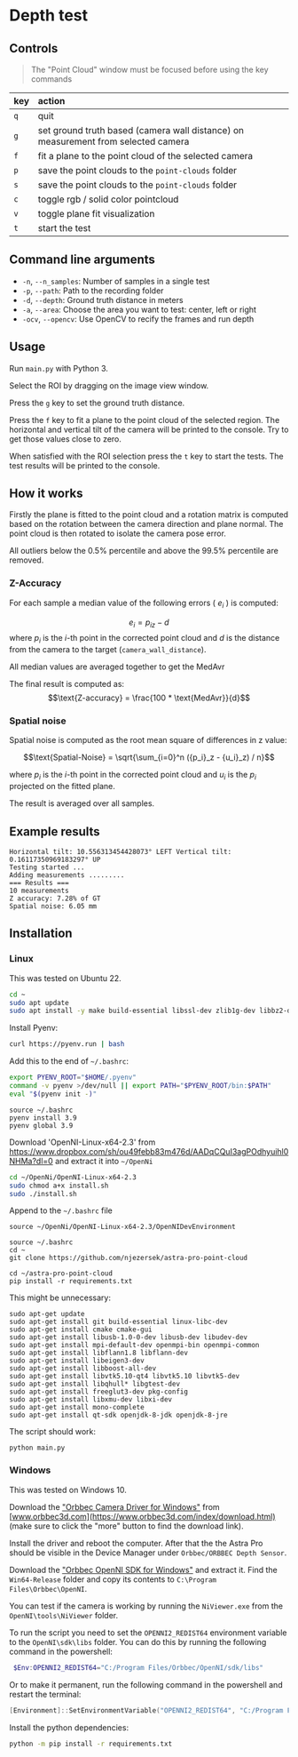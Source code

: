 # Depth test

## Controls
> The "Point Cloud" window must be focused before using the key commands

| key | action |
| :--- | :--- |
| `q` | quit |
| `g` | set ground truth based (camera wall distance) on measurement from selected camera |
| `f` | fit a plane to the point cloud of the selected camera |
| `p` | save the point clouds to the `point-clouds` folder |
| `s` | save the point clouds to the `point-clouds` folder |
| `c` | toggle rgb / solid color pointcloud |
| `v` | toggle plane fit visualization |
| `t` | start the test |

## Command line arguments
- `-n`, `--n_samples`: Number of samples in a single test
- `-p`, `--path`: Path to the recording folder
- `-d`, `--depth`: Ground truth distance in meters
- `-a`, `--area`: Choose the area you want to test: center, left or right
- `-ocv`, `--opencv`: Use OpenCV to recify the frames and run depth

## Usage
Run `main.py` with Python 3.

Select the ROI by dragging on the image view window.

Press the `g` key to set the ground truth distance.

Press the `f` key to fit a plane to the point cloud of the selected region. The horizontal and vertical tilt of the camera will be printed to the console. Try to get those values close to zero.

When satisfied with the ROI selection press the `t` key to start the tests. The test results will be printed to the console.

## How it works

Firstly the plane is fitted to the point cloud and a rotation matrix is computed based on the rotation between the camera direction and plane normal. The point cloud is then rotated to isolate the camera pose error.

All outliers below the 0.5% percentile and above the 99.5% percentile are removed.

### Z-Accuracy
For each sample a median value of the following errors ( $e_i$ ) is computed:

$$e_i = {p_i}_z - d$$
where $p_i$ is the $i$-th point in the corrected point cloud and $d$ is the distance from the camera to the target (`camera_wall_distance`).

All median values are averaged together to get the $\text{MedAvr}$

The final result is computed as:
$$\text{Z-accuracy} = \frac{100 * \text{MedAvr}}{d}$$

### Spatial noise
Spatial noise is computed as the root mean square of differences in z value:

$$\text{Spatial-Noise} = \sqrt{\sum_{i=0}^n ({p_i}_z - {u_i}_z) / n}$$

where $p_i$ is the $i$-th point in the corrected point cloud and $u_i$ is the $p_i$ projected on the fitted plane.

The result is averaged over all samples.


## Example results
```
Horizontal tilt: 10.556313454428073° LEFT Vertical tilt: 0.16117350969183297° UP
Testing started ...
Adding measurements .........
=== Results ===
10 measurements
Z accuracy: 7.28% of GT
Spatial noise: 6.05 mm
```


## Installation

### Linux
This was tested on Ubuntu 22.

``` bash
cd ~
sudo apt update
sudo apt install -y make build-essential libssl-dev zlib1g-dev libbz2-dev libreadline-dev libsqlite3-dev wget curl libncurses5-dev libncursesw5-dev xz-utils libffi-dev liblzma-dev  libxml2-dev libxmlsec1-dev python3-openssl git
```
Install Pyenv:
``` bash
curl https://pyenv.run | bash
```
Add this to the end of `~/.bashrc`:
``` bash
export PYENV_ROOT="$HOME/.pyenv"
command -v pyenv >/dev/null || export PATH="$PYENV_ROOT/bin:$PATH"
eval "$(pyenv init -)"
```
```
source ~/.bashrc
pyenv install 3.9
pyenv global 3.9
```
Download 'OpenNI-Linux-x64-2.3' from https://www.dropbox.com/sh/ou49febb83m476d/AADqCQuI3agPOdhyuihl0NHMa?dl=0 and extract it into `~/OpenNi`
``` bash
cd ~/OpenNi/OpenNI-Linux-x64-2.3
sudo chmod a+x install.sh
sudo ./install.sh
```
Append to the `~/.bashrc` file
```
source ~/OpenNi/OpenNI-Linux-x64-2.3/OpenNIDevEnvironment
```

```
source ~/.bashrc
cd ~
git clone https://github.com/njezersek/astra-pro-point-cloud

cd ~/astra-pro-point-cloud
pip install -r requirements.txt 
```

This might be unnecessary:
```
sudo apt-get update
sudo apt-get install git build-essential linux-libc-dev
sudo apt-get install cmake cmake-gui
sudo apt-get install libusb-1.0-0-dev libusb-dev libudev-dev
sudo apt-get install mpi-default-dev openmpi-bin openmpi-common
sudo apt-get install libflann1.8 libflann-dev
sudo apt-get install libeigen3-dev
sudo apt-get install libboost-all-dev
sudo apt-get install libvtk5.10-qt4 libvtk5.10 libvtk5-dev
sudo apt-get install libqhull* libgtest-dev
sudo apt-get install freeglut3-dev pkg-config
sudo apt-get install libxmu-dev libxi-dev
sudo apt-get install mono-complete
sudo apt-get install qt-sdk openjdk-8-jdk openjdk-8-jre
```
The script should work:
```
python main.py
```

### Windows

This was tested on Windows 10.

Download the ["Orbbec Camera Driver for Windows"](https://dl.orbbec3d.com/dist/drivers/win32/astra-win32-driver-4.3.0.20.zip) from [www.orbbec3d.com](https://www.orbbec3d.com/index/download.html) (make sure to click the "more" button to find the download link). 

Install the driver and reboot the computer. After that the the Astra Pro should be visible in the Device Manager under `Orbbec/ORBBEC Depth Sensor`.

Download the ["Orbbec OpenNI SDK for Windows"](https://dl.orbbec3d.com/dist/openni2/v2.3.0.85/Orbbec_OpenNI_v2.3.0.85_windows_release.zip) and extract it. Find the `Win64-Release` folder and copy its contents to `C:\Program Files\Orbbec\OpenNI`.

You can test if the camera is working by running the `NiViewer.exe` from the `OpenNI\tools\NiViewer` folder.

To run the script you need to set the `OPENNI2_REDIST64` environment variable to the `OpenNI\sdk\libs` folder. You can do this by running the following command in the powershell:
```powershell
 $Env:OPENNI2_REDIST64="C:/Program Files/Orbbec/OpenNI/sdk/libs"
```
Or to make it permanent, run the following command in the powershell and restart the terminal:
```powershell
[Environment]::SetEnvironmentVariable("OPENNI2_REDIST64", "C:/Program Files/Orbbec/OpenNI/sdk/libs", "Machine")
```

Install the python dependencies:
```bash
python -m pip install -r requirements.txt
```